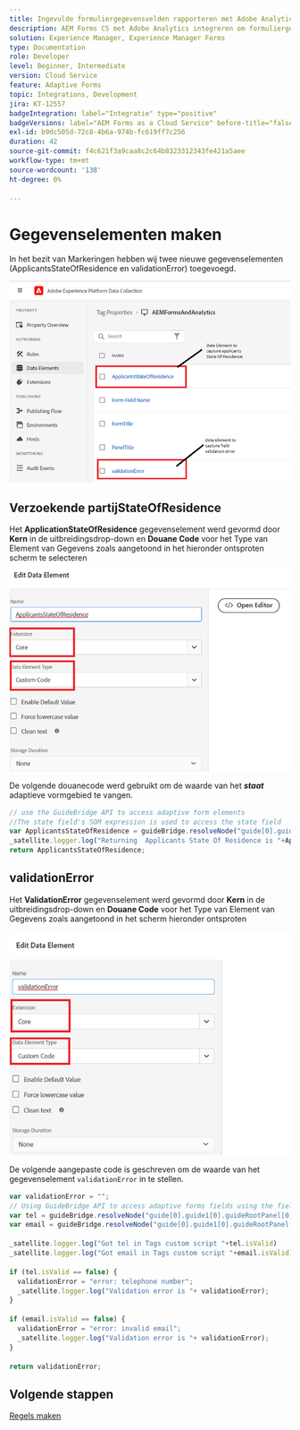 ```yaml
---
title: Ingevulde formuliergegevensvelden rapporteren met Adobe Analytics
description: AEM Forms CS met Adobe Analytics integreren om formuliergegevensvelden te rapporteren
solution: Experience Manager, Experience Manager Forms
type: Documentation
role: Developer
level: Beginner, Intermediate
version: Cloud Service
feature: Adaptive Forms
topic: Integrations, Development
jira: KT-12557
badgeIntegration: label="Integratie" type="positive"
badgeVersions: label="AEM Forms as a Cloud Service" before-title="false"
exl-id: b9dc505d-72c8-4b6a-974b-fc619ff7c256
duration: 42
source-git-commit: f4c621f3a9caa8c2c64b8323312343fe421a5aee
workflow-type: tm+mt
source-wordcount: '138'
ht-degree: 0%

---
```


# Gegevenselementen maken

In het bezit van Markeringen hebben wij twee nieuwe gegevenselementen (ApplicantsStateOfResidence en validationError) toegevoegd.

![ adaptive-form ](assets/data_elements.png)

## Verzoekende partijStateOfResidence

Het **ApplicationStateOfResidence** gegevenselement werd gevormd door **Kern** in de uitbreidingsdrop-down en **Douane Code** voor het Type van Element van Gegevens zoals aangetoond in het hieronder ontsproten scherm te selecteren
![ aanvrager-staat-verblijf ](assets/applicantstateofresidence.png)

De volgende douanecode werd gebruikt om de waarde van het **_staat_** adaptieve vormgebied te vangen.

```javascript
// use the GuideBridge API to access adaptive form elements
//The state field's SOM expression is used to access the state field
var ApplicantsStateOfResidence = guideBridge.resolveNode("guide[0].guide1[0].guideRootPanel[0].state[0]").value;
_satellite.logger.log("Returning  Applicants State Of Residence is "+ApplicantsStateOfResidence);
return ApplicantsStateOfResidence;
```

## validationError

Het **ValidationError** gegevenselement werd gevormd door **Kern** in de uitbreidingsdrop-down en **Douane Code** voor het Type van Element van Gegevens zoals aangetoond in het scherm hieronder ontsproten

![ bevestiging-fout ](assets/validation-error.png)

De volgende aangepaste code is geschreven om de waarde van het gegevenselement `validationError` in te stellen.

```javascript
var validationError = "";
// Using GuideBridge API to access adaptive forms fields using the fields SOM expression
var tel = guideBridge.resolveNode("guide[0].guide1[0].guideRootPanel[0].telephone[0]");
var email = guideBridge.resolveNode("guide[0].guide1[0].guideRootPanel[0].email[0]");

_satellite.logger.log("Got tel in Tags custom script "+tel.isValid)
_satellite.logger.log("Got email in Tags custom script "+email.isValid)

if (tel.isValid == false) {  
  validationError = "error: telephone number";
  _satellite.logger.log("Validation error is "+ validationError);
}

if (email.isValid == false) {  
  validationError = "error: invalid email";
  _satellite.logger.log("Validation error is "+ validationError);
}

return validationError;
```

## Volgende stappen

[Regels maken](./rules.md)